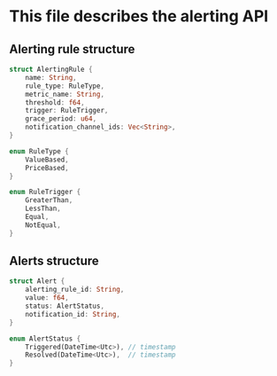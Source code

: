 # This file describes the alerting API

## Alerting rule structure

```rust
struct AlertingRule {
    name: String,
    rule_type: RuleType,
    metric_name: String,
    threshold: f64,
    trigger: RuleTrigger,
    grace_period: u64,
    notification_channel_ids: Vec<String>,
}

enum RuleType {
    ValueBased,
    PriceBased,
}

enum RuleTrigger {
    GreaterThan,
    LessThan,
    Equal,
    NotEqual,
}
```

## Alerts structure

```rust
struct Alert {
    alerting_rule_id: String,
    value: f64,
    status: AlertStatus,
    notification_id: String,
}

enum AlertStatus {
    Triggered(DateTime<Utc>), // timestamp
    Resolved(DateTime<Utc>),  // timestamp
}
```

